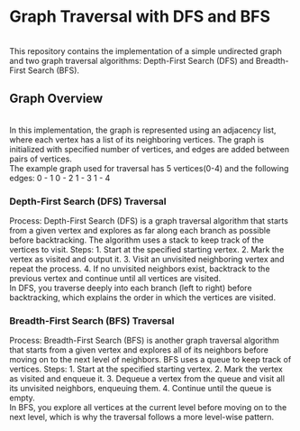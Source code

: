 # Graph Traversal with DFS and BFS
<br>
This repository contains the implementation of a simple undirected graph and two graph traversal algorithms: Depth-First Search (DFS) and Breadth-First Search (BFS).
<br>
<h2>Graph Overview</h2>
<br>
In this implementation, the graph is represented using an adjacency list, where each vertex has a list of its neighboring vertices. The graph is initialized with specified number of vertices, and edges are added between pairs of vertices.
<br>
The example graph used for traversal has 5 vertices(0-4) and the following edges:
0 - 1
0 - 2
1 - 3
1 - 4
<br>
<h3>Depth-First Search (DFS) Traversal</h3>
Process:
Depth-First Search (DFS) is a graph traversal algorithm that starts from a given vertex and explores as far along each branch as possible before backtracking. The algorithm uses a stack to keep track of the vertices to visit.
Steps: 
1. Start at the specified starting vertex.
2. Mark the vertex as visited and output it.
3. Visit an unvisited neighboring vertex and repeat the process.
4. If no unvisited neighbors exist, backtrack to the previous vertex and continue until all vertices are visited.
<br>
In DFS, you traverse deeply into each branch (left to right) before backtracking, which explains the order in which the vertices are visited.
<br>
<h3>Breadth-First Search (BFS) Traversal</h3>
Process:
Breadth-First Search (BFS) is another graph traversal algorithm that starts from a given vertex and explores all of its neighbors before moving on to the next level of neighbors. BFS uses a queue to keep track of vertices.
Steps:
1. Start at the specified starting vertex.
2. Mark the vertex as visited and enqueue it.
3. Dequeue a vertex from the queue and visit all its unvisited neighbors, enqueuing them.
4. Continue until the queue is empty.
<br>
In BFS, you explore all vertices at the current level before moving on to the next level, which is why the traversal follows a more level-wise pattern.